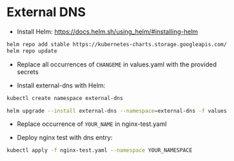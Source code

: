 # External DNS

* Install Helm: https://docs.helm.sh/using_helm/#installing-helm

```sh
helm repo add stable https://kubernetes-charts.storage.googleapis.com/
helm repo update
```

* Replace all occurrences of `CHANGEME` in values.yaml with the provided secrets

* Install external-dns with Helm:

```sh
kubectl create namespace external-dns
```

```sh
helm upgrade --install external-dns --namespace=external-dns -f values.yaml stable/external-dns
```

* Replace occurrence of `YOUR_NAME` in nginx-test.yaml

* Deploy nginx test with dns entry:

```sh
kubectl apply -f nginx-test.yaml --namespace YOUR_NAMESPACE
```

